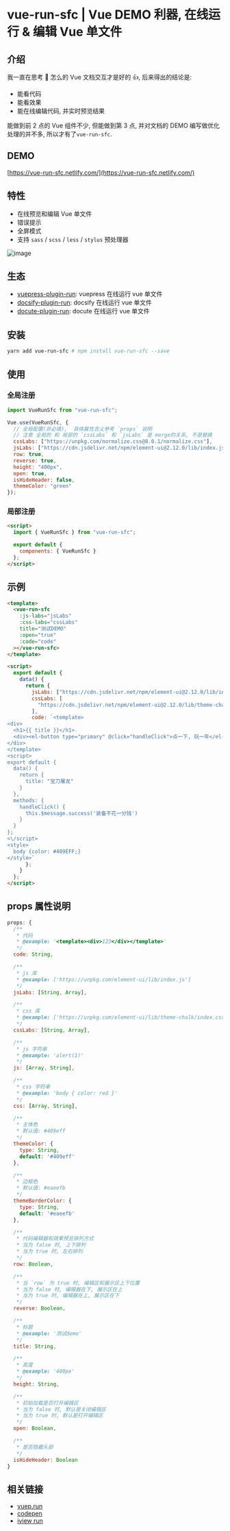 # vue-run-sfc | Vue DEMO 利器, 在线运行 & 编辑 Vue 单文件

## 介绍

我一直在思考 🤔 怎么的 Vue 文档交互才是好的 👍, 后来得出的结论是:

- 能看代码
- 能看效果
- 能在线编辑代码, 并实时预览结果

能做到前 2 点的 Vue 组件不少, 但能做到第 3 点, 并对文档的 DEMO 编写做优化处理的并不多, 所以才有了`vue-run-sfc`.

## DEMO

[https://vue-run-sfc.netlify.com/](https://vue-run-sfc.netlify.com/)

## 特性

- 在线预览和编辑 Vue 单文件
- 错误提示
- 全屏模式
- 支持 `sass` / `scss` / `less` / `stylus` 预处理器

![image](https://s2.ax1x.com/2019/12/14/QR08aT.gif)

## 生态

- [vuepress-plugin-run](https://github.com/dream2023/vuepress-plugin-run): vuepress 在线运行 vue 单文件
- [docsify-plugin-run](https://github.com/dream2023/docsify-plugin-run): docsify 在线运行 vue 单文件
- [docute-plugin-run](https://github.com/dream2023/docute-plugin-run): docute 在线运行 vue 单文件

## 安装

```bash
yarn add vue-run-sfc # npm install vue-run-sfc --save
```

## 使用

### 全局注册

```js
import VueRunSfc from "vue-run-sfc";

Vue.use(VueRunSfc, {
  // 全局配置(非必填),  具体属性含义参考 `props` 说明
  // 注意 全局的 和 局部的 `cssLabs` 和 `jsLabs` 是 merge的关系, 不是替换
  cssLabs: ["https://unpkg.com/normalize.css@8.0.1/normalize.css"],
  jsLabs: ["https://cdn.jsdelivr.net/npm/element-ui@2.12.0/lib/index.js"],
  row: true,
  reverse: true,
  height: "400px",
  open: true,
  isHideHeader: false,
  themeColor: "green"
});
```

### 局部注册

```html
<script>
  import { VueRunSfc } from "vue-run-sfc";

  export default {
    components: { VueRunSfc }
  };
</script>
```

## 示例

```html
<template>
  <vue-run-sfc
    :js-labs="jsLabs"
    :css-labs="cssLabs"
    title="测试DEMO"
    :open="true"
    :code="code"
  ></vue-run-sfc>
</template>

<script>
  export default {
    data() {
      return {
        jsLabs: ["https://cdn.jsdelivr.net/npm/element-ui@2.12.0/lib/index.js"],
        cssLabs: [
          "https://cdn.jsdelivr.net/npm/element-ui@2.12.0/lib/theme-chalk/index.css"
        ],
        code: `<template>
<div>
  <h1>{{ title }}</h1>
  <div><el-button type="primary" @click="handleClick">点一下, 玩一年</el-button></div>
</div>
</template>
<script>
export default {
  data() {
    return {
      title: "宝刀屠龙"
    }
  },
  methods: {
    handleClick() {
      this.$message.success('装备不花一分钱')
    }
  }
};
<\/script>
<style>
  body {color: #409EFF;}
</style>`
      };
    }
  };
</script>
```

## props 属性说明

```js
props: {
  /**
   * 代码
   * @example: '<template><div>123</div></template>'
   */
  code: String,

  /**
   * js 库
   * @example: ['https://unpkg.com/element-ui/lib/index.js']
   */
  jsLabs: [String, Array],

  /**
   * css 库
   * @example: ['https://unpkg.com/element-ui/lib/theme-chalk/index.css']
   */
  cssLabs: [String, Array],

  /**
   * js 字符串
   * @example: 'alert(1)'
   */
  js: [Array, String],

  /**
   * css 字符串
   * @example: 'body { color: red }'
   */
  css: [Array, String],

  /**
   * 主体色
   * 默认值: #409eff
   */
  themeColor: {
    type: String,
    default: '#409eff'
  },

  /**
   * 边框色
   * 默认值: #eaeefb
   */
  themeBorderColor: {
    type: String,
    default: '#eaeefb'
  },

  /**
   * 代码编辑器和效果预览排列方式
   * 当为 false 时, 上下排列
   * 当为 true 时, 左右排列
   */
  row: Boolean,

  /**
   * 当 `row` 为 true 时, 编辑区和展示区上下位置
   * 当为 false 时, 编辑器在下, 展示区在上
   * 当为 true 时, 编辑器在上, 展示区在下
   */
  reverse: Boolean,

  /**
   * 标题
   * @example: '测试demo'
   */
  title: String,

  /**
   * 高度
   * @example: '400px'
   */
  height: String,

  /**
   * 初始加载是否打开编辑区
   * 当为 false 时, 默认是关闭编辑区
   * 当为 true 时, 默认是打开编辑区
   */
  open: Boolean,

  /**
   * 是否隐藏头部
   */
  isHideHeader: Boolean
}
```

## 相关链接

- [vuep.run](https://vuep.run/)
- [codepen](http://codepen.io/)
- [iview run](https://run.iviewui.com/)
